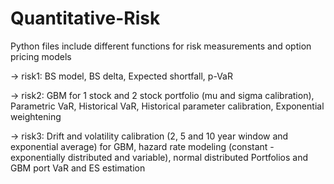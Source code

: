 # Quantitative-Risk

Python files include different functions for risk measurements and option pricing models 

-> risk1: BS model, BS delta, Expected shortfall, p-VaR

-> risk2: GBM for 1 stock and 2 stock portfolio (mu and sigma calibration), Parametric VaR, Historical VaR, Historical parameter calibration, Exponential weightening

-> risk3: Drift and volatility calibration (2, 5 and 10 year window and exponential average) for GBM, hazard rate modeling (constant - exponentially distributed and variable), normal distributed Portfolios and GBM port VaR and ES estimation

